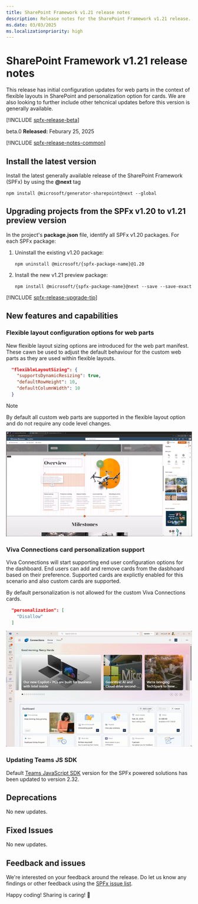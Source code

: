 ```yaml
---
title: SharePoint Framework v1.21 release notes
description: Release notes for the SharePoint Framework v1.21 release.
ms.date: 03/03/2025
ms.localizationpriority: high
---
```

# SharePoint Framework v1.21 release notes

This release has initial configuration updates for web parts in the context of flexible layouts in SharePoint and personalization option for cards. We are also looking to further include other tehcnical updates before this version is generally available.

[!INCLUDE [spfx-release-beta](../../includes/snippets/spfx-release-beta.md)]

beta.0 **Released:** Feburary 25, 2025

[!INCLUDE [spfx-release-notes-common](../../includes/snippets/spfx-release-notes-common.md)]

## Install the latest version

Install the latest generally available release of the SharePoint Framework (SPFx) by using the **@next** tag

```console
npm install @microsoft/generator-sharepoint@next --global
```

## Upgrading projects from the SPFx v1.20 to v1.21 preview version

In the project's **package.json** file, identify all SPFx v1.20 packages. For each SPFx package:

1. Uninstall the existing v1.20 package:

    ```console
    npm uninstall @microsoft/{spfx-package-name}@1.20
    ```

1. Install the new v1.21 preview package:

    ```console
    npm install @microsoft/{spfx-package-name}@next --save --save-exact
    ```

[!INCLUDE [spfx-release-upgrade-tip](../../includes/snippets/spfx-release-upgrade-tip.md)]

## New features and capabilities

### Flexible layout configuration options for web parts

New flexible layout sizing options are introduced for the web part manifest. These cawn be used to adjust the default behaviour for the custom web parts as they are used within flexible layouts.

```json
  "flexibleLayoutSizing": {
    "supportsDynamicResizing": true,
    "defaultRowHeight": 10,
    "defaultColumnWidth": 10
  }
```

> [!NOTE]
> By default all custom web parts are supported in the flexible layout option and do not require any code level changes.

![Flexible layout support](../images/121-release-notes/flex-layout.png)

### Viva Connections card personalization support

Viva Connections will start supporting end user configuration options for the dashboard. End users can add and remove cards from the dasbhoard based on their preference. Supported cards are explictly enabled for this scenario and also custom cards are supported.

By default personalization is not allowed for the custom Viva Connections cards.

```json
  "personalization": [
    "Disallow"
  ]
```

![Flexible layout support](../images/121-release-notes/card-personalization.png)

### Updating Teams JS SDK

Default [Teams JavaScript SDK](https://github.com/OfficeDev/microsoft-teams-library-js) version for the SPFx powered solutions has been updated to version 2.32.

## Deprecations

No new updates.

## Fixed Issues

No new updates.

## Feedback and issues

We're interested on your feedback around the release. Do let us know any findings or other feedback using the [SPFx issue list](https://github.com/SharePoint/sp-dev-docs/issues).

Happy coding! Sharing is caring! 🧡
